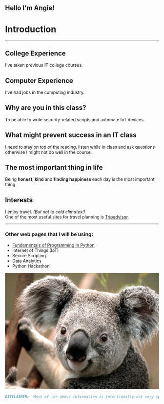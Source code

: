 ## Hello I'm Angie! 

# Introduction
*********************************************************************************** 

## College Experience
I've taken previous IT college courses.

## Computer Experience
I've had jobs in the computing industry.

## Why are you in this class?
To be able to write security-related scripts and automate IoT devices.

## What might prevent success in an IT class
I need to stay on top of the reading, listen while in class and ask questions otherwise 
I might not do well in the course.

## The most important thing in life
Being **honest**, **kind** and **finding happiness** each day is the most important thing.

## Interests
I enjoy travel. _(But not to cold climates!)_  <br/>
One of the most useful sites for travel planning is [Tripadvisor](https://www.tripadvisor.com/). 

*********************************************************************************** 

### Other web pages that I will be using:
- [Fundamentals of Programming in Python](Fundamentals_Python.md)
- Internet of Things (IoT)
- Secure Scripting
- Data Analytics
- Python Hackathon


![Favorite Animal](Koala.jpg)

```markdown
DISCLAIMER:  Most of the above information is intentionally not very specific.  
```



